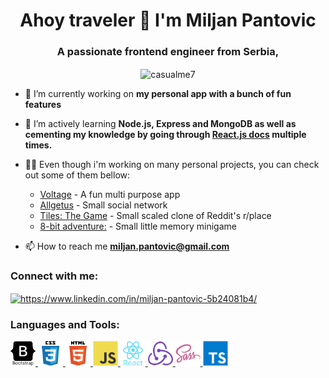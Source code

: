 <h1 align="center">Ahoy traveler 👋 I'm Miljan Pantovic</h1>
<h3 align="center">A passionate frontend engineer from Serbia,</h3>

<div align="center"><img align="center" src="https://github-readme-streak-stats.herokuapp.com/?user=casualme7&" alt="casualme7" /></div>



- 🔭 I’m currently working on **my personal app with a bunch of fun features**

- 🌱 I’m actively learning **Node.js, Express and MongoDB as well as cementing my knowledge by going through <a target="_blank" href="https://react.dev/">React.js docs</a> multiple times.**

- 👨‍💻 Even though i'm working on many personal projects, you can check out some of them bellow:
  - <a href="https://v0ltage.netlify.app">Voltage</a> - A fun multi purpose app
  - <a href="https://allgetus.netlify.app/">Allgetus</a> - Small social network
  - <a href="https://eloquent-flan-8a3c20.netlify.app/">Tiles: The Game</a> - Small scaled clone of Reddit's r/place
  - <a href="https://tiny-dasik-33c5f8.netlify.app/">8-bit adventure:</a> - Small little memory minigame

- 📫 How to reach me **miljan.pantovic@gmail.com**

<h3 align="left">Connect with me:</h3>
<p align="left">
<a href="https://www.linkedin.com/in/miljan-pantovic-5b24081b4/" target="blank"><img align="center" src="https://raw.githubusercontent.com/rahuldkjain/github-profile-readme-generator/master/src/images/icons/Social/linked-in-alt.svg" alt="https://www.linkedin.com/in/miljan-pantovic-5b24081b4/" height="30" width="40" /></a>
</p>

<h3 align="left">Languages and Tools:</h3>
<p align="left"> <a href="https://getbootstrap.com" target="_blank" rel="noreferrer"> <img src="https://raw.githubusercontent.com/devicons/devicon/master/icons/bootstrap/bootstrap-plain-wordmark.svg" alt="bootstrap" width="40" height="40"/> </a> <a href="https://www.w3schools.com/css/" target="_blank" rel="noreferrer"> <img src="https://raw.githubusercontent.com/devicons/devicon/master/icons/css3/css3-original-wordmark.svg" alt="css3" width="40" height="40"/> </a> <a href="https://www.w3.org/html/" target="_blank" rel="noreferrer"> <img src="https://raw.githubusercontent.com/devicons/devicon/master/icons/html5/html5-original-wordmark.svg" alt="html5" width="40" height="40"/> </a> <a href="https://developer.mozilla.org/en-US/docs/Web/JavaScript" target="_blank" rel="noreferrer"> <img src="https://raw.githubusercontent.com/devicons/devicon/master/icons/javascript/javascript-original.svg" alt="javascript" width="40" height="40"/> </a> <a href="https://reactjs.org/" target="_blank" rel="noreferrer"> <img src="https://raw.githubusercontent.com/devicons/devicon/master/icons/react/react-original-wordmark.svg" alt="react" width="40" height="40"/> </a> <a href="https://redux.js.org" target="_blank" rel="noreferrer"> <img src="https://raw.githubusercontent.com/devicons/devicon/master/icons/redux/redux-original.svg" alt="redux" width="40" height="40"/> </a> <a href="https://sass-lang.com" target="_blank" rel="noreferrer"> <img src="https://raw.githubusercontent.com/devicons/devicon/master/icons/sass/sass-original.svg" alt="sass" width="40" height="40"/> </a> <a href="https://www.typescriptlang.org/" target="_blank" rel="noreferrer"> <img src="https://raw.githubusercontent.com/devicons/devicon/master/icons/typescript/typescript-original.svg" alt="typescript" width="40" height="40"/> </a> </p>

